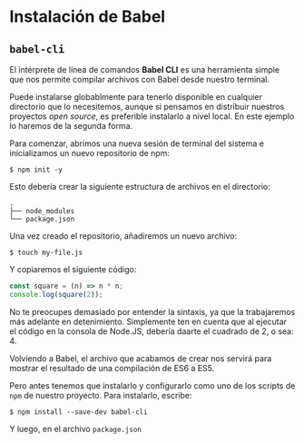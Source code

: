 # Instalación de Babel

## `babel-cli`
El intérprete de línea de comandos **Babel CLI** es una herramienta simple que nos permite compilar archivos con Babel desde nuestro terminal.

Puede instalarse globablmente para tenerlo disponible en cualquier directorio que lo necesitemos, aunque si pensamos en distribuir nuestros proyectos *open source*, es preferible instalarlo a nivel local. En este ejemplo lo haremos de la segunda forma.

Para comenzar, abrimos una nueva sesión de terminal del sistema e inicializamos un nuevo repositorio de npm:

```terminal
$ npm init -y
```
Esto debería crear la siguiente estructura de archivos en el directorio:
```terminal
.
├── node_modules
└── package.json
```
Una vez creado el repositorio, añadiremos un nuevo archivo:
```terminal
$ touch my-file.js
```
Y copiaremos el siguiente código:
```javascript
const square = (n) => n * n;
console.log(square(2));
```
No te preocupes demasiado por entender la sintaxis, ya que la trabajaremos más adelante en detenimiento. Simplemente ten en cuenta que al ejecutar el código en la consola de Node.JS, debería daarte el cuadrado de 2, o sea: 4.

Volviendo a Babel, el archivo que acabamos de crear nos servirá para mostrar el resultado de una compilación de ES6 a ES5.

Pero antes tenemos que instalarlo y configurarlo como uno de los scripts de `npm` de nuestro proyecto. Para instalarlo, escribe:

```terminal
$ npm install --save-dev babel-cli
````

Y luego, en el archivo `package.json` 